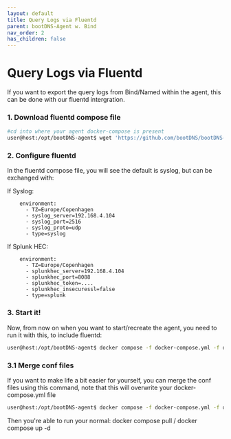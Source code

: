 ```yaml
---
layout: default
title: Query Logs via Fluentd
parent: bootDNS-Agent w. Bind
nav_order: 2
has_children: false
---
```


# Query Logs via Fluentd

If you want to export the query logs from Bind/Named within the agent, this can be done with our fluentd intergration.

### 1. Download fluentd compose file

```bash
#cd into where your agent docker-compose is present
user@host:/opt/bootDNS-agent$ wget 'https://github.com/bootDNS/bootDNS-agent/blob/main/docker-compose.fluentd.yml?raw=true' -O docker-compose.fluentd.yml
```

### 2. Configure fluentd
In the fluentd compose file, you will see the default is syslog, but can be exchanged with:

If Syslog:
```
    environment:
      - TZ=Europe/Copenhagen
      - syslog_server=192.168.4.104
      - syslog_port=2516
      - syslog_proto=udp
      - type=syslog

```

If Splunk HEC:
```
    environment:
      - TZ=Europe/Copenhagen
      - splunkhec_server=192.168.4.104
      - splunkhec_port=8088
      - splunkhec_token=....
      - splunkhec_insecuressl=false
      - type=splunk

```


### 3. Start it!
Now, from now on when you want to start/recreate the agent, you need to run it with this, to include fluentd:
```bash
user@host:/opt/bootDNS-agent$ docker compose -f docker-compose.yml -f docker-compose.fluentd.yml up -d
```

### 3.1 Merge conf files
If you want to make life a bit easier for yourself, you can merge the conf files using this command, note that this will overwrite your docker-compose.yml file
```bash
user@host:/opt/bootDNS-agent$ docker compose -f docker-compose.yml -f docker-compose.fluentd.yml config > docker-compose.yml
```
Then you're able to run your normal: docker compose pull / docker compose up -d
